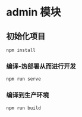 # admin 模块

## 初始化项目
```
npm install
```

### 编译-热部署从而进行开发
```
npm run serve
```

### 编译到生产环境
```
npm run build
```